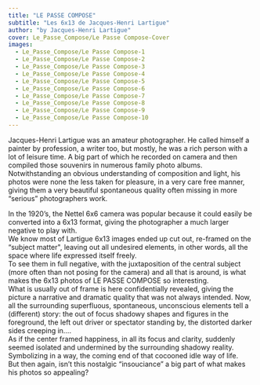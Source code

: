 ```yaml
---
title: "LE PASSE COMPOSE"
subtitle: "Les 6x13 de Jacques-Henri Lartigue"
author: "by Jacques-Henri Lartigue"
cover: Le_Passe_Compose/Le Passe Compose-Cover
images:
  - Le_Passe_Compose/Le Passe Compose-1
  - Le_Passe_Compose/Le Passe Compose-2
  - Le_Passe_Compose/Le Passe Compose-3
  - Le_Passe_Compose/Le Passe Compose-4
  - Le_Passe_Compose/Le Passe Compose-5
  - Le_Passe_Compose/Le Passe Compose-6
  - Le_Passe_Compose/Le Passe Compose-7
  - Le_Passe_Compose/Le Passe Compose-8
  - Le_Passe_Compose/Le Passe Compose-9
  - Le_Passe_Compose/Le Passe Compose-10
---
```

Jacques-Henri Lartigue was an amateur photographer. He called himself a painter by profession, a writer too, but mostly, he was a rich person with a lot of leisure time.  A big part of which he recorded on camera and then compiled those souvenirs in numerous family photo albums.    
Notwithstanding an obvious understanding of composition and light, his photos were none the less taken for pleasure, in a very care free manner, giving them a very beautiful spontaneous quality often missing in more “serious” photographers work.
  
In the 1920’s, the Nettel 6x6 camera was popular because it could easily be converted into a 6x13 format, giving the photographer a much larger negative to play with.   
We know most of Lartigue 6x13 images ended up cut out, re-framed on the “subject matter", leaving out all undesired elements, in other words, all the space where life expressed itself freely.  
To see them in full negative, with the juxtaposition of the central subject (more often than not posing for the camera) and all that is around, is what makes the 6x13 photos of LE PASSE COMPOSE so interesting.    
What is usually out of frame is here confidentially revealed, giving the picture a narrative and dramatic quality that was not always intended.  Now, all the surrounding superfluous, spontaneous, unconscious elements tell a (different) story: the out of focus shadowy shapes and figures in the foreground, the left out driver or spectator standing by, the distorted darker sides creeping in….   
As if the center framed happiness, in all its focus and clarity, suddenly seemed isolated and undermined by the surrounding shadowy reality.  Symbolizing in a way, the coming end of that cocooned idle way of life.    
But then again, isn’t this nostalgic “insouciance” a big part of what makes his photos so appealing?


